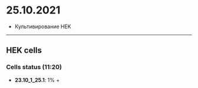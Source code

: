 25.10.2021
==========

- Культивирование HEK

---

## HEK cells
### Cells status (11:20)
- **23.10_1_25.1**: 1% +
